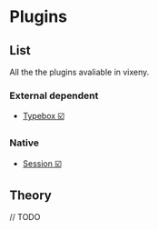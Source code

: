 

# Plugins

## List

All the the plugins avaliable in vixeny.

### External dependent

- [Typebox ☑️](/plugins/native/typebox)

### Native

- [Session ☑️](/plugins/native/session)

## Theory

// TODO
